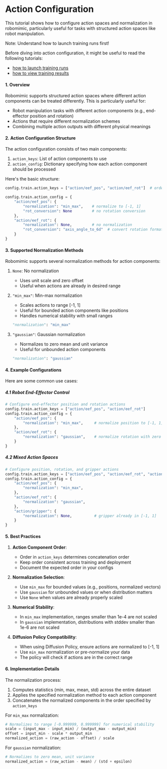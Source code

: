 # Action Configuration

This tutorial shows how to configure action spaces and normalization in robomimic, particularly useful for tasks with structured action spaces like robot manipulation.

<div class="admonition note">
<p class="admonition-title">Note: Understand how to launch training runs first!</p>

Before diving into action configuration, it might be useful to read the following tutorials:
- [how to launch training runs](./configs.html)
- [how to view training results](./viewing_results.html)

</div>

#### 1. Overview

Robomimic supports structured action spaces where different action components can be treated differently. This is particularly useful for:
- Robot manipulation tasks with different action components (e.g., end-effector position and rotation)
- Actions that require different normalization schemes
- Combining multiple action outputs with different physical meanings

#### 2. Action Configuration Structure

The action configuration consists of two main components:

1. `action_keys`: List of action components to use
2. `action_config`: Dictionary specifying how each action component should be processed

Here's the basic structure:

```python
config.train.action_keys = ["action/eef_pos", "action/eef_rot"]  # order matters!

config.train.action_config = {
    "action/eef_pos": {
        "normalization": "min_max",    # normalize to [-1, 1]
        "rot_conversion": None         # no rotation conversion
    },
    "action/eef_rot": {
        "normalization": None,         # no normalization
        "rot_conversion": "axis_angle_to_6d"  # convert rotation format
    }
}
```

#### 3. Supported Normalization Methods

Robomimic supports several normalization methods for action components:

1. `None`: No normalization
   - Uses unit scale and zero offset
   - Useful when actions are already in desired range

2. `"min_max"`: Min-max normalization
   - Scales actions to range [-1, 1]
   - Useful for bounded action components like positions
   - Handles numerical stability with small ranges
   ```python
   "normalization": "min_max"
   ```

3. `"gaussian"`: Gaussian normalization
   - Normalizes to zero mean and unit variance
   - Useful for unbounded action components
   ```python
   "normalization": "gaussian"
   ```

#### 4. Example Configurations

Here are some common use cases:

##### 4.1 Robot End-Effector Control

```python
# Configure end-effector position and rotation actions
config.train.action_keys = ["action/eef_pos", "action/eef_rot"]
config.train.action_config = {
    "action/eef_pos": {
        "normalization": "min_max",     # normalize position to [-1, 1]
    },
    "action/eef_rot": {
        "normalization": "gaussian",    # normalize rotation with zero mean, unit variance
    }
}
```

##### 4.2 Mixed Action Spaces

```python
# Configure position, rotation, and gripper actions
config.train.action_keys = ["action/eef_pos", "action/eef_rot", "action/gripper"]
config.train.action_config = {
    "action/eef_pos": {
        "normalization": "min_max",
    },
    "action/eef_rot": {
        "normalization": "gaussian",
    },
    "action/gripper": {
        "normalization": None,          # gripper already in [-1, 1]
    }
}
```

#### 5. Best Practices

1. **Action Component Order**:
   - Order in `action_keys` determines concatenation order
   - Keep order consistent across training and deployment
   - Document the expected order in your configs

2. **Normalization Selection**:
   - Use `min_max` for bounded values (e.g., positions, normalized vectors)
   - Use `gaussian` for unbounded values or when distribution matters
   - Use `None` when values are already properly scaled

3. **Numerical Stability**:
   - In `min_max` implementation, ranges smaller than 1e-4 are not scaled
   - In `gaussian` implementation, distributions with stddev smaller than 1e-6 are not scaled

4. **Diffusion Policy Compatibility**:
   - When using Diffusion Policy, ensure actions are normalized to [-1, 1]
   - Use `min_max` normalization or pre-normalize your data
   - The policy will check if actions are in the correct range

#### 6. Implementation Details

The normalization process:
1. Computes statistics (min, max, mean, std) across the entire dataset
2. Applies the specified normalization method to each action component
3. Concatenates the normalized components in the order specified by `action_keys`

For `min_max` normalization:
```python
# Normalizes to range [-0.999999, 0.999999] for numerical stability
scale = (input_max - input_min) / (output_max - output_min)
offset = input_min - scale * output_min
normalized_action = (raw_action - offset) / scale
```

For `gaussian` normalization:
```python
# Normalizes to zero mean, unit variance
normalized_action = (raw_action - mean) / (std + epsilon)
``` 